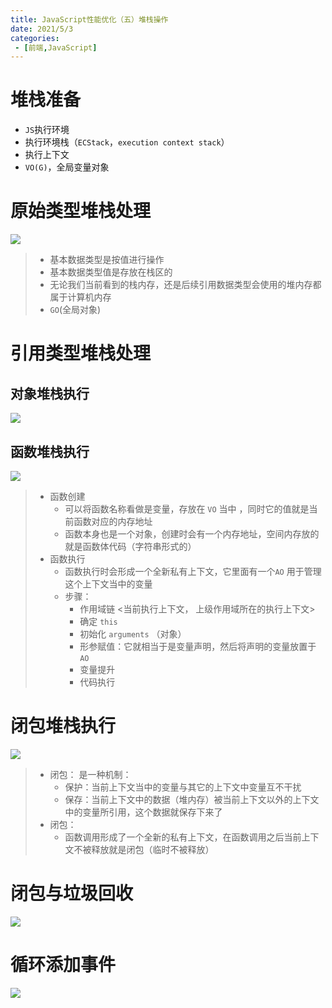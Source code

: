```yaml
---
title: JavaScript性能优化（五）堆栈操作
date: 2021/5/3
categories:
 - [前端,JavaScript]
---
```


# 堆栈准备

- `JS`执行环境
- 执行环境栈（`ECStack`，`execution context stack`）
- 执行上下文
- `VO(G)`，全局变量对象

# 原始类型堆栈处理

![](https://pic.imgdb.cn/item/60e7b15f5132923bf813db95.png)

> - 基本数据类型是按值进行操作
> -  基本数据类型值是存放在栈区的
> -  无论我们当前看到的栈内存，还是后续引用数据类型会使用的堆内存都属于计算机内存
> - `GO`(全局对象)

# 引用类型堆栈处理

## 对象堆栈执行

![](https://pic.imgdb.cn/item/60e7b1605132923bf813df9b.png)

## 函数堆栈执行

![](https://pic.imgdb.cn/item/60e7b1615132923bf813e2c5.png)

> - 函数创建
>   - 可以将函数名称看做是变量，存放在 `VO` 当中 ，同时它的值就是当前函数对应的内存地址
>   - 函数本身也是一个对象，创建时会有一个内存地址，空间内存放的就是函数体代码（字符串形式的）
> - 函数执行
>   - 函数执行时会形成一个全新私有上下文，它里面有一个`AO` 用于管理这个上下文当中的变量
>   - 步骤：
>     - 作用域链 <当前执行上下文， 上级作用域所在的执行上下文>
>     - 确定 `this`
>     - 初始化 `arguments` （对象）
>     - 形参赋值：它就相当于是变量声明，然后将声明的变量放置于 `AO`
>     - 变量提升
>     - 代码执行

# 闭包堆栈执行

![](https://pic.imgdb.cn/item/60e7b1625132923bf813e6f9.png)

> - 闭包： 是一种机制：
>   - 保护：当前上下文当中的变量与其它的上下文中变量互不干扰
>   - 保存：当前上下文中的数据（堆内存）被当前上下文以外的上下文中的变量所引用，这个数据就保存下来了
> - 闭包：
>   - 函数调用形成了一个全新的私有上下文，在函数调用之后当前上下文不被释放就是闭包（临时不被释放）

# 闭包与垃圾回收

![](https://pic.imgdb.cn/item/60e7b1645132923bf813ed5c.png)

# 循环添加事件

![](https://pic.imgdb.cn/item/60e7b1655132923bf813ef8c.png)

